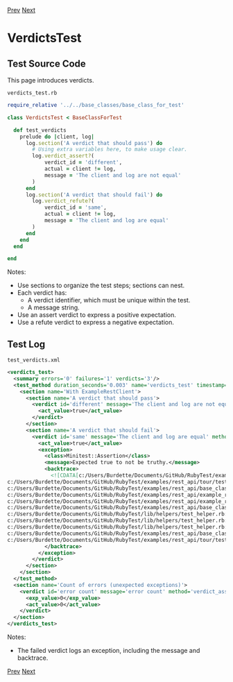 [Prev](./NothingTest.md) [Next](./VolatilityTest.md)

# VerdictsTest

## Test Source Code

This page introduces verdicts.

<code>verdicts_test.rb</code>
```ruby
require_relative '../../base_classes/base_class_for_test'

class VerdictsTest < BaseClassForTest

  def test_verdicts
    prelude do |client, log|
      log.section('A verdict that should pass') do
        # Using extra variables here, to make usage clear.
        log.verdict_assert?(
            verdict_id = 'different',
            actual = client != log,
            message = 'The client and log are not equal'
        )
      end
      log.section('A verdict that should fail') do
        log.verdict_refute?(
            verdict_id = 'same',
            actual = client != log,
            message = 'The client and log are equal'
        )
      end
    end
  end

end
```

Notes:

- Use sections to organize the test steps;  sections can nest.
- Each verdict has:
  - A verdict identifier, which must be unique within the test.
  - A message string.
- Use an assert verdict to express a positive expectation.
- Use a refute verdict to express a negative expectation.


##  Test Log

<code>test_verdicts.xml</code>
```xml
<verdicts_test>
  <summary errors='0' failures='1' verdicts='3'/>
  <test_method duration_seconds='0.003' name='verdicts_test' timestamp='2017-09-23-Sat-12.29.33.218'>
    <section name='With ExampleRestClient'>
      <section name='A verdict that should pass'>
        <verdict id='different' message='The client and log are not equal' method='verdict_assert?' outcome='passed' volatile='false'>
          <act_value>true</act_value>
        </verdict>
      </section>
      <section name='A verdict that should fail'>
        <verdict id='same' message='The client and log are equal' method='verdict_refute?' outcome='failed' volatile='false'>
          <act_value>true</act_value>
          <exception>
            <class>Minitest::Assertion</class>
            <message>Expected true to not be truthy.</message>
            <backtrace>
              <![CDATA[c:/Users/Burdette/Documents/GitHub/RubyTest/examples/rest_api/tour/tests/verdicts_test.rb:16:in `block (2 levels) in test_verdicts'
c:/Users/Burdette/Documents/GitHub/RubyTest/examples/rest_api/tour/tests/verdicts_test.rb:15:in `block in test_verdicts'
c:/Users/Burdette/Documents/GitHub/RubyTest/examples/rest_api/base_classes/base_class_for_test.rb:13:in `block (2 levels) in prelude'
c:/Users/Burdette/Documents/GitHub/RubyTest/examples/rest_api/example_rest_client.rb:18:in `block in with'
c:/Users/Burdette/Documents/GitHub/RubyTest/examples/rest_api/example_rest_client.rb:14:in `with'
c:/Users/Burdette/Documents/GitHub/RubyTest/examples/rest_api/base_classes/base_class_for_test.rb:12:in `block in prelude'
c:/Users/Burdette/Documents/GitHub/RubyTest/lib/helpers/test_helper.rb:23:in `block (2 levels) in test'
c:/Users/Burdette/Documents/GitHub/RubyTest/lib/helpers/test_helper.rb:22:in `block in test'
c:/Users/Burdette/Documents/GitHub/RubyTest/lib/helpers/test_helper.rb:21:in `test'
c:/Users/Burdette/Documents/GitHub/RubyTest/examples/rest_api/base_classes/base_class_for_test.rb:11:in `prelude'
c:/Users/Burdette/Documents/GitHub/RubyTest/examples/rest_api/tour/tests/verdicts_test.rb:6:in `test_verdicts']]>
            </backtrace>
          </exception>
        </verdict>
      </section>
    </section>
  </test_method>
  <section name='Count of errors (unexpected exceptions)'>
    <verdict id='error count' message='error count' method='verdict_assert_equal?' outcome='passed' volatile='true'>
      <exp_value>0</exp_value>
      <act_value>0</act_value>
    </verdict>
  </section>
</verdicts_test>
```

Notes:

- The failed verdict logs an exception, including the message and backtrace.

[Prev](./NothingTest.md) [Next](./VolatilityTest.md)
